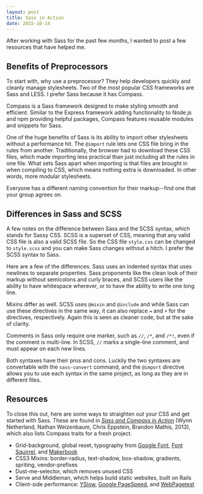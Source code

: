 ```yaml
---
layout: post
title: Sass in Action
date: 2015-10-14
---
```


After working with Sass for the past few months, I wanted to post a few resources that have helped me.


## Benefits of Preprocessors


To start with, why use a preprocessor? They help developers quickly and cleanly manage stylesheets. Two of the most popular CSS frameworks are Sass and LESS. I prefer Sass because it has Compass.


Compass is a Sass framework designed to make styling smooth and efficient.  Similar to the Express  framework adding functionality to Node.js and npm providing helpful packages, Compass features reusable modules and snippets for Sass.


One of the huge benefits of Sass is its ability to import other stylesheets without a performance hit. The `@import` rule lets one CSS file bring in the rules from another. Traditionally, the browser had to download these CSS files, which made importing less practical than just including all the rules in one file. What sets Sass apart when importing is that files are brought in when compiling to CSS, which means nothing extra is downloaded. In other words, more modular stylesheets.


Everyone has a different naming convention for their markup--find one that your group agrees on.


## Differences in Sass and SCSS


A few notes on the difference between Sass and the SCSS syntax, which stands for Sassy CSS. SCSS is a superset of CSS, meaning that any valid CSS file is also a valid SCSS file. So the CSS file `style.css` can be changed to `style.scss` and you can make Sass changes without a hitch. I prefer the SCSS syntax to Sass.


Here are a few of the differences. Sass uses an indented syntax that uses newlines to separate properties. Sass proponents like the clean look of their markup without semicolons and curly braces, and SCSS users like the ability to have whitespace wherever, or to have the ability to write one long line.


Mixins differ as well. SCSS uses `@mixin` and `@include` and while Sass can use these directives in the same way, it can also replace `=` and `+` for the directives, respectively. Again this is seen as cleaner code, but at the sake of clarity.


Comments in Sass only require one marker, such as `//`, `/*`, and `/*!`, even if the comment is multi-line. In SCSS, `//` marks a single-line comment, and must appear on each new lines.


Both syntaxes have their pros and cons. Luckily the two syntaxes are convertable with the `sass-convert` command, and the `@import` directive allows you to use each syntax in the same project, as long as they are in different files.


## Resources

To close this out, here are some ways to straighten out your CSS and get started with Sass. These are found in [*Sass and Compass in Action*](https://www.manning.com/books/sass-and-compass-in-action) (Wynn Netherland, Nathan Weizenbaum, Chris Eppstein, Brandon Mathis, 2013), which also lists Compass traits for a fresh project.


- Grid-background, global reset, typography from [Google Font](https://www.google.com/fonts "Google Fonts"), [Font Squirrel](https://fontsquirrel.com "Font Squirrel"), and [Makerbook](https://makerbook.net "Makerbook")
- CSS3 Mixins: border-radius, text-shadow, box-shadow, gradients, spriting, vendor-prefixes
- Dust-me-selector, which removes unused CSS
- Serve and Middleman, which helps build static websites, built on Rails
- Client-side performance: [YSlow](http://developer.yahoo.com/yslow "YSlow"), [Google PageSpeed](http://developers.google.com/speed/pagespeed "Google PageSpeed"), and [WebPagetest](http://www.webpagetest.org)
